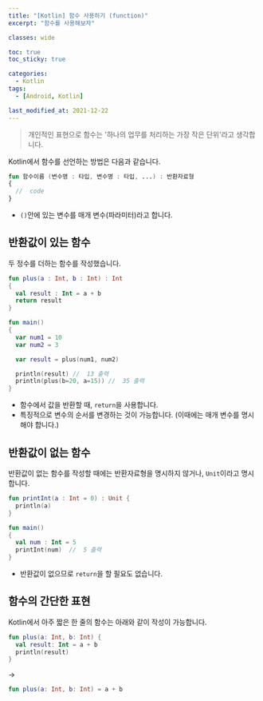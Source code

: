 ```yaml
---
title: "[Kotlin] 함수 사용하기 (function)"
excerpt: "함수를 사용해보자"

classes: wide

toc: true
toc_sticky: true

categories:
  - Kotlin
tags:
  - [Android, Kotlin]

last_modified_at: 2021-12-22
---
```


> 개인적인 표현으로 함수는 '하나의 업무를 처리하는 가장 작은 단위'라고 생각합니다.

Kotlin에서 함수를 선언하는 방법은 다음과 같습니다.

```kotlin
fun 함수이름 (변수명 : 타입, 변수명 : 타입, ...) : 반환자료형
{
  //  code
}
```

* `()`안에 있는 변수를 매개 변수(파라미터)라고 합니다.

## 반환값이 있는 함수

두 정수를 더하는 함수를 작성했습니다.

```kotlin
fun plus(a : Int, b : Int) : Int
{
  val result : Int = a + b
  return result
}

fun main()
{
  var num1 = 10
  var num2 = 3

  var result = plus(num1, num2)

  println(result) //  13 출력
  println(plus(b=20, a=15)) //  35 출력
}
```

* 함수에서 값을 반환할 때, `return`을 사용합니다.
* 특징적으로 변수의 순서를 변경하는 것이 가능합니다. (이때에는 매개 변수를 명시해야 합니다.)

## 반환값이 없는 함수

반환값이 없는 함수를 작성할 때에는 반환자료형을 명시하지 않거나, `Unit`이라고 명시합니다.

```kotlin
fun printInt(a : Int = 0) : Unit {
  println(a)
}

fun main()
{
  val num : Int = 5
  printInt(num)  //  5 출력
}
```

* 반환값이 없으므로 `return`을 할 필요도 없습니다.

## 함수의 간단한 표현

Kotlin에서 아주 짧은 한 줄의 함수는 아래와 같이 작성이 가능합니다.


  ```kotlin
  fun plus(a: Int, b: Int) {
    val result: Int = a + b
    println(result)
  }
  ```

->

  ```kotlin
  fun plus(a: Int, b: Int) = a + b
  ```
